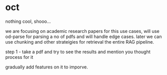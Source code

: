 # oct
nothing cool, shooo...

we are focusing on academic research papers for this use cases, will use od-parse for parsing a no of pdfs and will handle edge cases. later we can use chunking and other strateigies for retrieval the entire RAG pipeline. 


step 1 - 
take a pdf and try to see the results 
and mention you thought process for it

gradually add features on it to imporve. 
